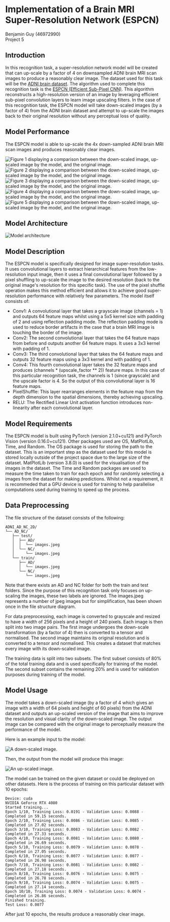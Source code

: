 # Implementation of a Brain MRI Super-Resolution Network (ESPCN)
Benjamin Guy (46972990)  
Project 5

## Introduction
In this recognition task, a super-resolution network model will be created that can up-scale by a factor of 4 on downsampled ADNI brain MRI scan images to produce a reasonably clear image. The dataset used for this task will be the [ADNI brain dataset](https://adni.loni.usc.edu/). The algorithm used to complete this recognition task is the [ESPCN (Efficient Sub-Pixel CNN)](https://keras.io/examples/vision/super_resolution_sub_pixel/). This algorithm reconstructs a high-resolution version of an image by leveraging
efficient sub-pixel convolution layers to learn image upscaling filters. In the case of this recognition task, the ESPCN model will take down-scaled images (by a factor of 4) from the ADNI brain dataset and attempt to up-scale the images back to their original resolution without any perceptual loss of quality. 

## Model Performance
The ESPCN model is able to up-scale the 4x down-sampled ADNI brain MRI scan images and produces reasonably clear images.

![Figure 1 displaying a comparison between the down-scaled image, up-scaled image by the model, and the original image.](images/Figure_1.png?raw=true "Model performance 1")
![Figure 2 displaying a comparison between the down-scaled image, up-scaled image by the model, and the original image.](images/Figure_2.png?raw=true "Model performance 2")
![Figure 3 displaying a comparison between the down-scaled image, up-scaled image by the model, and the original image.](images/Figure_3.png?raw=true "Model performance 3")
![Figure 4 displaying a comparison between the down-scaled image, up-scaled image by the model, and the original image.](images/Figure_4.png?raw=true "Model performance 4")
![Figure 5 displaying a comparison between the down-scaled image, up-scaled image by the model, and the original image.](images/Figure_5.png?raw=true "Model performance 5")

## Model Architecture
![Model architecture](images/Digraph.png?raw=true "Torchviz visualisation of the ESPCN model.")

## Model Description
The ESPCN model is specifically designed for image super-resolution tasks. It uses convolutional layers to extract hierarchical features from the low-resolution input image, then it uses a final convolutional layer followed by a pixel shuffling to up-scale the image to the desired resolution (back to the original image's resolution for this specific task). The use of the pixel shuffle operation makes this method efficient and allows it to achieve good super-resolution performance with relatively few parameters. The model itself consists of:

* Conv1: A convolutional layer that takes a grayscale image (channels = 1) and outputs 64 feature maps whilst using a 5x5 kernel size with padding of 2 and using reflection padding mode. The reflection padding mode is used to reduce border artifacts in the case that a brain MRI image is touching the border of the image.
* Conv2: The second convolutional layer that takes the 64 feature maps from before and outputs another 64 feature maps. It uses a 3x3 kernel with padding of 1.
* Conv3: The third convolutional layer that takes the 64 feature maps and outputs 32 feature maps using a 3x3 kernel and with padding of 1.
* Conv4: This fourth convolutional layer takes the 32 feature maps and produces (channels * (upscale_factor ** 2)) feature maps. In this case of this particular recognition task, the channels is 1 (since grayscale) and the upscale factor is 4. So the output of this convolutional layer is 16 feature maps.
* PixelShuffle: This layer rearranges elements in the feature map from the depth dimension to the spatial dimensions, thereby achieving upscaling.
* RELU: The Rectified Linear Unit activation function introduces non-linearity after each convolutional layer.

## Model Requirements
The ESPCN model is built using PyTorch (version 2.1.0+cu121) and PyTorch Vision (version 0.16.0+cu121). Other packages used are OS, MatPlotLib, Time, and Random. The OS package is used for storing the path to the dataset. This is an important step as the dataset used for this model is stored locally outside of the project space due to the large size of the dataset. MatPlotLib (version 3.8.0) is used for the visualisation of the images in the dataset. The Time and Random packages are used to measure the time taken to train for each epoch and for randomly selecting a images from the dataset for making predictions. Whilst not a requirement, it is recommeded that a GPU device is used for training to help parallelise computations used during training to speed up the process.

## Data Preprocessing
The file structure of the dataset consists of the following:
```
ADNI_AD_NC_2D/
└── AD_NC/
   ├── test/
   │  ├── AD/
   │  │  └── images.jpeg
   │  └── NC/
   │     └── images.jpeg
   └── train/
      ├── AD/
      │  └── images.jpeg
      └── NC/
         └── images.jpeg
```

Note that there exists an AD and NC folder for both the train and test folders. Since the purpose of this recognition task only focuses on up-scaling the images, these two labels are ignored. The images.jpeg represents a number of jpeg images but for simplification, has been shown once in the file structure diagram.

For data preprocessing, each image is converted to grayscale and resized to have a width of 256 pixels and a height of 240 pixels. Each image is then split into two image pairs. The first image undergoes the down-scale transformation (by a factor of 4) then is converted to a tensor and normalised. The second image maintains its original resolution and is converted to a tensor and normalised. This creates a dataset that matches every image with its down-scaled image.

The training data is split into two subsets. The first subset consists of 80% of the total training data and is used specifically for training of the model. The second subset contains the remaining 20% and is used for validation purposes during training of the model.

## Model Usage
The model takes a down-scaled image (by a factor of 4 which gives an image with a width of 64 pixels and height of 60 pixels) from the ADNI dataset and outputs an up-scaled version of the image that aims to improve the resolution and visual clarity of the down-scaled image. The output image can be compared with the original image to perceptually measure the performance of the model.

Here is an example input to the model:

![A down-scaled image.](images/Downscaled_image.png?raw=true "Down-scaled image example.")

Then, the output from the model will produce this image:

![An up-scaled image.](images/Upscaled_image.png?raw=true "Up-scaled image example.")

The model can be trained on the given dataset or could be deployed on other datasets. Here is the process of training on this particular dataset with 10 epochs:

```
Device: cuda
NVIDIA GeForce RTX 4080
Started training...
Epoch 1/10, Training Loss: 0.0191 - Validation Loss: 0.0088 - Completed in 59.15 seconds.
Epoch 2/10, Training Loss: 0.0086 - Validation Loss: 0.0085 - Completed in 27.02 seconds.
Epoch 3/10, Training Loss: 0.0083 - Validation Loss: 0.0082 - Completed in 27.33 seconds.
Epoch 4/10, Training Loss: 0.0081 - Validation Loss: 0.0080 - Completed in 26.69 seconds.
Epoch 5/10, Training Loss: 0.0079 - Validation Loss: 0.0078 - Completed in 27.05 seconds.
Epoch 6/10, Training Loss: 0.0077 - Validation Loss: 0.0077 - Completed in 26.98 seconds.
Epoch 7/10, Training Loss: 0.0081 - Validation Loss: 0.0082 - Completed in 27.18 seconds.
Epoch 8/10, Training Loss: 0.0076 - Validation Loss: 0.0075 - Completed in 26.78 seconds.
Epoch 9/10, Training Loss: 0.0074 - Validation Loss: 0.0075 - Completed in 27.14 seconds.
Epoch 10/10, Training Loss: 0.0074 - Validation Loss: 0.0074 - Completed in 26.86 seconds.
Finished training.
Test Loss: 0.0077
```

After just 10 epochs, the results produce a reasonably clear image.